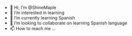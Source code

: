 - 👋 Hi, I’m @ShineMaple
- 👀 I’m interested in learning
- 🌱 I’m currently learning Spanish
- 💞️ I’m looking to collaborate on learning Spanish language
- 📫 How to reach me ...

<!---
ShineMaple/ShineMaple is a ✨ special ✨ repository because its `README.md` (this file) appears on your GitHub profile.
You can click the Preview link to take a look at your changes.
--->
